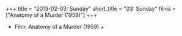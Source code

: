 +++
title = "2013-02-03: Sunday"
short_title = "03: Sunday"
films = ["Anatomy of a Murder (1959)"]
+++


* Film: Anatomy of a Murder (1959) +

